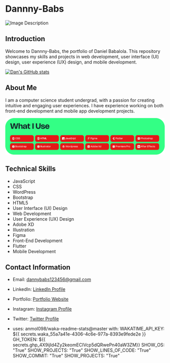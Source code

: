 # Dannny-Babs

![Image Description](public/images/hero.png)

## Introduction
Welcome to Dannny-Babs, the portfolio of Daniel Babalola. This repository showcases my skills and projects in web development, user interface (UI) design, user experience (UX) design, and mobile development.


[![Dan's GitHub stats](https://github-readme-stats.vercel.app/api?username=Dannny-Babs)](https://github.com/anuraghazra/github-readme-stats)

## About Me
I am a computer science student undergrad, with a passion for creating intuitive and engaging user experiences. I have experience working on both front-end development and mobile app development projects.

![Image Description](public/images/tools.png)
## Technical Skills
- JavaScript
- CSS
- WordPress
- Bootstrap
- HTML5
- User Interface (UI) Design
- Web Development
- User Experience (UX) Design
- Adobe XD
- Illustration
- Figma
- Front-End Development
- Flutter
- Mobile Development



## Contact Information
- Email: dannybabs123456@gmail.com
- LinkedIn: [LinkedIn Profile](https://www.linkedin.com/in/daniel-babalola)
- Portfolio: [Portfolio Website](https://dammydev.netlify.app)
- Instagram: [Instagram Profile](https://www.instagram.com/dammythedesigner)
- Twitter: [Twitter Profile](https://www.x.com/kng_lax)


- uses: anmol098/waka-readme-stats@master
  with:
      WAKATIME_API_KEY: ${{ secrets.waka_55a7a41e-4306-4c6e-977a-8393e9fede2e }}
      GH_TOKEN: ${{ secrets.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}}
      SHOW_OS: "True"
      SHOW_PROJECTS: "True"
      SHOW_LINES_OF_CODE: "True"
      SHOW_COMMIT: "True"
      SHOW_PROJECTS: "True"